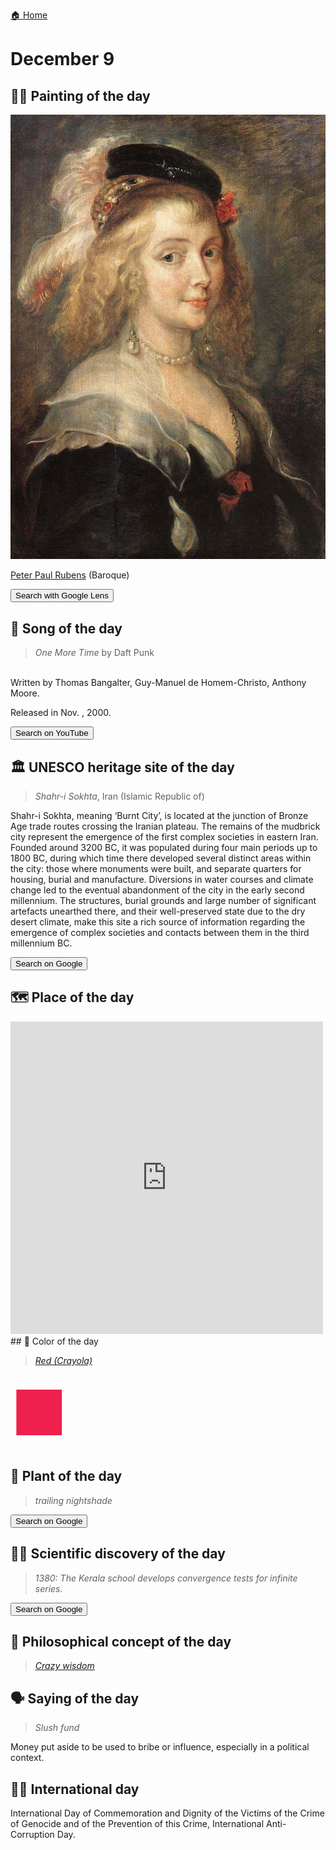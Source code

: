 
[🏠 Home](../../index.md)

# December 9

## 🧑‍🎨 Painting of the day

<img width="600" src="../img/Peter_Paul_Rubens_1.jpg">

[Peter Paul Rubens](http://en.wikipedia.org/wiki/Peter_Paul_Rubens) (Baroque)

<button class="btn btn-success"
onclick=" window.open('https://lens.google.com/uploadbyurl?url=https://iretes.github.io/one-a-day/data/img/Peter_Paul_Rubens_1.jpg','_blank')">
Search with Google Lens
</button>

## 🎼 Song of the day

> *One More Time*
by Daft Punk

<br />Written by Thomas Bangalter, Guy-Manuel de Homem-Christo, Anthony Moore.

Released in Nov. , 2000.

<button class="btn btn-success"
onclick=" window.open('http://www.youtube.com/search?q=One More Time by Daft Punk','_blank')">
Search on YouTube
</button>

## 🏛️ UNESCO heritage site of the day

> *Shahr-i Sokhta*, Iran (Islamic Republic of)

<p>Shahr-i Sokhta, meaning ‘Burnt City’, is located at the junction of Bronze Age trade routes crossing the Iranian plateau. The remains of the mudbrick city represent the emergence of the first complex societies in eastern Iran. Founded around 3200 BC, it was populated during four main periods up to 1800 BC, during which time there developed several distinct areas within the city: those where monuments were built, and separate quarters for housing, burial and manufacture. Diversions in water courses and climate change led to the eventual abandonment of the city in the early second millennium. The structures, burial grounds and large number of significant artefacts unearthed there, and their well-preserved state due to the dry desert climate, make this site a rich source of information regarding the emergence of complex societies and contacts between them in the third millennium BC.</p>

<button class="btn btn-success"
onclick=" window.open('http://www.google.com/search?q=Shahr-i Sokhta','_blank')">
Search on Google
</button>

## 🗺️ Place of the day

<iframe
src="https://www.mapcrunch.com"
name="mapcrunch"
width="500"
height="500"
allowTransparency="true"
scrolling="no"
frameborder="0"
>
</iframe>
## 🎨 Color of the day

> *[Red (Crayola)](https://en.wikipedia.org/wiki/Shades_of_red#Red_(Crayola))*

<div style="color:#EE204D; font-size: 100px;">&#9632;</div>

## 🌿 Plant of the day

> *trailing nightshade*

<button class="btn btn-success"
onclick=" window.open('http://www.google.com/search?q=trailing nightshade','_blank')">
Search on Google
</button>

## 🧑‍🔬 Scientific discovery of the day

> *1380: The Kerala school develops convergence tests for infinite series.*

<button class="btn btn-success"
onclick=" window.open('http://www.google.com/search?q=1380: The Kerala school develops convergence tests for infinite series.','_blank')">
Search on Google
</button>

## 💭 Philosophical concept of the day

> *[Crazy wisdom](https://en.wikipedia.org/wiki/Crazy_wisdom)*

## 🗣️ Saying of the day

> *Slush fund*

Money put aside to be used to bribe or influence, especially in a political context.

## 🏳️‍🌈 International day

International Day of Commemoration and Dignity of the Victims of the Crime of Genocide and of the Prevention of this Crime, International Anti-Corruption Day.